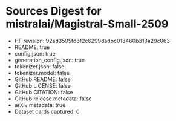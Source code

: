 # Sources Digest for mistralai/Magistral-Small-2509
- HF revision: 92ad3595fd6f2c6299dadbc013460b313a29c063
- README: true
- config.json: true
- generation_config.json: true
- tokenizer.json: false
- tokenizer.model: false
- GitHub README: false
- GitHub LICENSE: false
- GitHub CITATION: false
- GitHub release metadata: false
- arXiv metadata: true
- Dataset cards captured: 0
